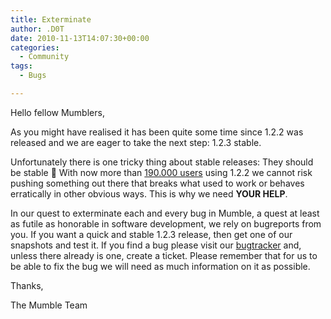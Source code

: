 ```yaml
---
title: Exterminate
author: .D0T
date: 2010-11-13T14:07:30+00:00
categories:
  - Community
tags:
  - Bugs

---
```

Hello fellow Mumblers,

As you might have realised it has been quite some time since 1.2.2 was released and we are eager to take the next step: 1.2.3 stable.

Unfortunately there is one tricky thing about stable releases: They should be stable 🙂 With now more than [190.000 users][1] using 1.2.2 we cannot risk pushing something out there that breaks what used to work or behaves erratically in other obvious ways. This is why we need **YOUR HELP**.

In our quest to exterminate each and every bug in Mumble, a quest at least as futile as honorable in software development, we rely on bugreports from you. If you want a quick and stable 1.2.3 release, then get one of our snapshots and test it. If you find a bug please visit our [bugtracker][2] and, unless there already is one, create a ticket. Please remember that for us to be able to fix the bug we will need as much information on it as possible.

Thanks,

The Mumble Team

 [1]: http://www.sjuengling.de/mus/
 [2]: https://github.com/mumble-voip/mumble/issues/
